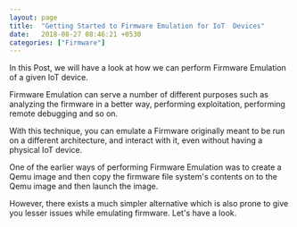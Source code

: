 ```yaml
---
layout: page
title:  "Getting Started to Firmware Emulation for IoT  Devices"
date:   2018-08-27 08:46:21 +0530
categories: ["Firmware"]
---
```


In this Post, we will have a look at how we can perform Firmware Emulation of a given IoT device.

Firmware Emulation can serve a number of different purposes such as analyzing the firmware in a better way,
performing exploitation,
performing remote debugging and so on.

With this technique, you can emulate a Firmware originally meant to be run on a different architecture, and interact with it, 
even without having a physical IoT device.

One of the earlier ways of performing Firmware Emulation was to create a Qemu image and 
then copy the firmware file system's contents on to the Qemu image and then launch the image.

However, there exists a much simpler alternative which is also prone to give you lesser issues while emulating firmware. 
Let's have a look.

 

